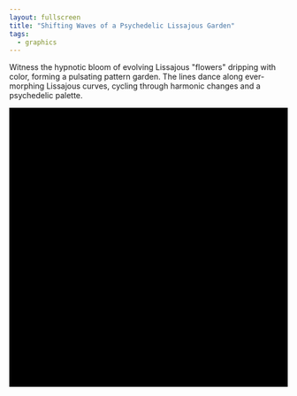 ```yaml
---
layout: fullscreen
title: "Shifting Waves of a Psychedelic Lissajous Garden"
tags:
  - graphics
---
```


Witness the hypnotic bloom of evolving Lissajous "flowers" dripping with color, forming a pulsating pattern garden. The lines dance along ever-morphing Lissajous curves, cycling through harmonic changes and a psychedelic palette.

<canvas id="lissajousGarden" width="600" height="600" style="background:black;display:block;margin:auto;max-width:98vw;max-height:98vh;"></canvas>
<script>
const canvas = document.getElementById('lissajousGarden');
const ctx = canvas.getContext('2d');
const W = canvas.width, H = canvas.height;
let t = 0;

// Utility for smooth rainbow colors
function hsvToRgb(h, s, v) {
    let f = (n, k = (n + h / 60) % 6) => v - v * s * Math.max(Math.min(k,4-k,1),0);
    return [f(5)*255,f(3)*255,f(1)*255];
}

// Generate a list of center points for the flowers arranged in a spiral
function spiralCenters(num, cx, cy, rMin, rMax) {
    let arr = [];
    for (let i = 0; i < num; i++) {
        let frac = i/(num-1);
        let theta = Math.PI*2.2*frac;
        let r = rMin + (rMax-rMin)*frac;
        let x = cx + r * Math.cos(theta);
        let y = cy + r * Math.sin(theta);
        arr.push([x, y]);
    }
    return arr;
}

// Lissajous parametric curve
function lissajous(t, A, B, a, b, delta) {
    return [
        A * Math.sin(a * t + delta),
        B * Math.sin(b * t)
    ];
}

// Global animation
let flowers = [];

// Randomized Lissajous parameters for each flower
function setupFlowers() {
    flowers.length = 0;
    let nFlowers = 7 + Math.floor(Math.random()*4);
    let spiral = spiralCenters(nFlowers, W/2, H/2, 40, W*0.36 + Math.random()*40);
    for (let i = 0; i < nFlowers; i++) {
        // Each flower gets its own harmonic
        let A = 50 + 35*Math.random();
        let B = 50 + 35*Math.random();
        // Frequencies (odd/even, semi-coprime)
        let a = 2 + Math.floor(Math.random()*4); // 2-5
        let b = 3 + Math.floor(Math.random()*3);
        let phase = Math.random() * Math.PI*2;
        let cShift = Math.random() * Math.PI*2;
        flowers.push({
            center: spiral[i],
            A,B,a,b,
            phase, cShift,
            petals: 120 + Math.floor(Math.random()*60),
            baseColor: Math.random()
        });
    }
}
setupFlowers();

// Animate, evolving flower frequencies and phases over time
function draw() {
    // Psychedelic afterimage effect
    ctx.globalAlpha = 0.18;
    ctx.fillStyle = "rgba(0,0,16,0.22)";
    ctx.fillRect(0,0,W,H);
    ctx.globalAlpha = 1;
    
    let time = performance.now() * 0.00068;
    let tDrift = Math.sin(time*0.13)*0.6 + Math.sin(time*0.08)*0.3;

    for (let f=0; f<flowers.length; f++) {
        let fl = flowers[f];

        // Animate harmonics and phase slowly over time
        let a = fl.a + Math.sin(time*0.12 + fl.cShift)*0.6 + Math.cos(time*0.2 + f)*0.7;
        let b = fl.b + Math.cos(time*0.17 + fl.cShift)*0.5 + Math.sin(time*0.09 + f)*0.9;
        let phase = fl.phase + Math.cos(time*0.10 + fl.cShift)*0.7;

        // Animate size
        let scalePulse = 1 + Math.sin(time*0.47 + f)*0.11 + Math.sin(time*0.21 + f*1.2)*0.07;

        // Time offset for trailing motion
        let flowerTime = time + fl.cShift*0.8 + Math.sin(time*0.3+f)*0.11;

        // Draw multiple wavy outlines for trippy effect
        for (let outline=0; outline<5; outline++) {
            let wavy = 1 + 0.08 * outline + 0.10 * Math.sin(time*0.44 + outline);
            let strokeHue = (fl.baseColor + outline*0.105 + 0.1*flowerTime + tDrift*0.19) % 1;
            let pop = 0.71 + 0.23 * Math.sin(flowerTime + outline);
            let sat = 0.82, val = 1 - 0.13*outline;

            let [r,g,b] = hsvToRgb(strokeHue*360,sat,val*pop);
            ctx.strokeStyle = `rgba(${r|0},${g|0},${b|0},${0.33+0.13*outline})`;
            ctx.lineWidth = 1.2 + 0.7*outline;

            ctx.beginPath();
            for (let i=0;i<=fl.petals;i++) {
                let theta = Math.PI*2*i/fl.petals;
                let [x,y] = lissajous(
                    theta,
                    fl.A*scalePulse*wavy*(1+0.03*Math.sin(outline*1.8 + theta*3+flowerTime*0.6)),
                    fl.B*scalePulse*wavy*(1+0.025*Math.sin(outline*1.2 + theta*3.7+flowerTime*0.6)),
                    a, b, phase + outline*0.7
                );
                if (i===0)
                    ctx.moveTo(fl.center[0]+x, fl.center[1]+y);
                else
                    ctx.lineTo(fl.center[0]+x, fl.center[1]+y);
            }
            ctx.closePath();
            ctx.shadowColor = `rgba(${r|0},${g|0},${b|0},0.67)`;
            ctx.shadowBlur = 18+7*outline;
            ctx.stroke();
            ctx.shadowBlur = 0;
        }
    }
    t += 1;
    requestAnimationFrame(draw);
}

// Reseed flowers on click for variety
canvas.onclick = () => {
    setupFlowers();
};

draw();

</script>
